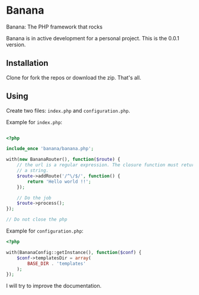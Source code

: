 Banana
======

Banana: The PHP framework that rocks

Banana is in active development for a personal project.
This is the 0.0.1 version.

Installation
------------

Clone for fork the repos or download the zip. That's all.

Using
-----

Create two files: `index.php` and `configuration.php`.

Example for `index.php`:

```php

<?php

include_once 'banana/banana.php';

with(new BananaRouter(), function($route) {
    // the url is a regular expression. The closure function must return
    // a string.
    $route->addRoute('/^\/$/', function() {
        return 'Hello world !!';
    });

    // Do the job
    $route->process();
});

// Do not close the php
```

Example for `configuration.php`:

```php
<?php

with(BananaConfig::getInstance(), function($conf) {
    $conf->templatesDir = array(
        BASE_DIR . 'templates'
    );
});

```

I will try to improve the documentation.